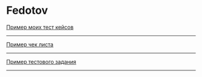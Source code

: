 # Fedotov
[Пример моих тест кейсов](https://docs.google.com/spreadsheets/d/1r0SQn_xDYMp5lyq-M4laDON0rEsSJJPv8M83xCXS-zc/edit#gid=0)

---

[Пример чек листа](https://docs.google.com/spreadsheets/d/1cAQkgW0RV_DypEmSBaNt7NJD4GsuqCw4u8FUs4KOh1Q/edit#gid=0)

---

[Пример тестового задания](https://docs.google.com/spreadsheets/d/1Bh-u1DFrgXq8c8foEqxeY5Neo715L-IwA1vNFFZ6C94/edit#gid=0)

---

